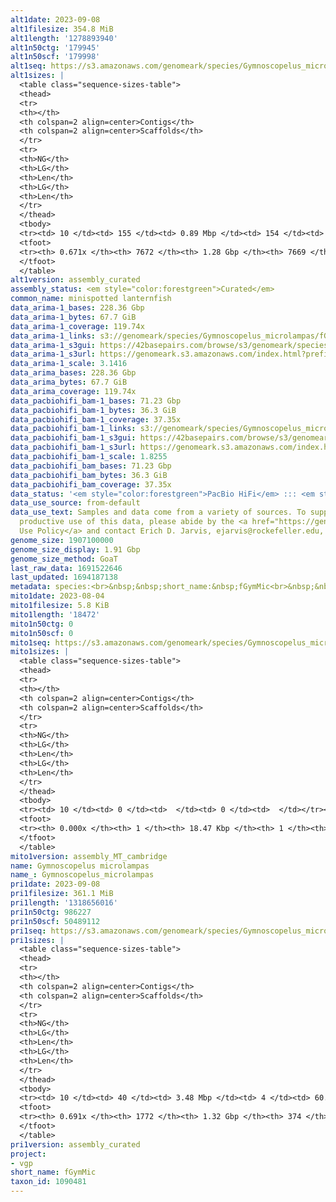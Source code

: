 ```yaml
---
alt1date: 2023-09-08
alt1filesize: 354.8 MiB
alt1length: '1278893940'
alt1n50ctg: '179945'
alt1n50scf: '179998'
alt1seq: https://s3.amazonaws.com/genomeark/species/Gymnoscopelus_microlampas/fGymMic1/assembly_curated/fGymMic1.alt.cur.20230908.fasta.gz
alt1sizes: |
  <table class="sequence-sizes-table">
  <thead>
  <tr>
  <th></th>
  <th colspan=2 align=center>Contigs</th>
  <th colspan=2 align=center>Scaffolds</th>
  </tr>
  <tr>
  <th>NG</th>
  <th>LG</th>
  <th>Len</th>
  <th>LG</th>
  <th>Len</th>
  </tr>
  </thead>
  <tbody>
  <tr><td> 10 </td><td> 155 </td><td> 0.89 Mbp </td><td> 154 </td><td> 0.89 Mbp </td></tr><tr><td> 20 </td><td> 418 </td><td> 0.59 Mbp </td><td> 417 </td><td> 0.60 Mbp </td></tr><tr><td> 30 </td><td> 805 </td><td> 415.61 Kbp </td><td> 804 </td><td> 415.61 Kbp </td></tr><tr><td> 40 </td><td> 1358 </td><td> 288.00 Kbp </td><td> 1356 </td><td> 288.25 Kbp </td></tr><tr style="background-color:#cccccc;"><td> 50 </td><td> 2196 </td><td> 179.95 Kbp </td><td> 2194 </td><td> 180.00 Kbp </td></tr><tr><td> 60 </td><td> 3796 </td><td> 75.80 Kbp </td><td> 3794 </td><td> 75.80 Kbp </td></tr><tr><td> 70 </td><td> 0 </td><td>  </td><td> 0 </td><td>  </td></tr><tr><td> 80 </td><td> 0 </td><td>  </td><td> 0 </td><td>  </td></tr><tr><td> 90 </td><td> 0 </td><td>  </td><td> 0 </td><td>  </td></tr><tr><td> 100 </td><td> 0 </td><td>  </td><td> 0 </td><td>  </td></tr></tbody>
  <tfoot>
  <tr><th> 0.671x </th><th> 7672 </th><th> 1.28 Gbp </th><th> 7669 </th><th> 1.28 Gbp </th></tr>
  </tfoot>
  </table>
alt1version: assembly_curated
assembly_status: <em style="color:forestgreen">Curated</em>
common_name: minispotted lanternfish
data_arima-1_bases: 228.36 Gbp
data_arima-1_bytes: 67.7 GiB
data_arima-1_coverage: 119.74x
data_arima-1_links: s3://genomeark/species/Gymnoscopelus_microlampas/fGymMic1/genomic_data/arima/<br>
data_arima-1_s3gui: https://42basepairs.com/browse/s3/genomeark/species/Gymnoscopelus_microlampas/fGymMic1/genomic_data/arima/
data_arima-1_s3url: https://genomeark.s3.amazonaws.com/index.html?prefix=species/Gymnoscopelus_microlampas/fGymMic1/genomic_data/arima/
data_arima-1_scale: 3.1416
data_arima_bases: 228.36 Gbp
data_arima_bytes: 67.7 GiB
data_arima_coverage: 119.74x
data_pacbiohifi_bam-1_bases: 71.23 Gbp
data_pacbiohifi_bam-1_bytes: 36.3 GiB
data_pacbiohifi_bam-1_coverage: 37.35x
data_pacbiohifi_bam-1_links: s3://genomeark/species/Gymnoscopelus_microlampas/fGymMic1/genomic_data/pacbio_hifi/<br>
data_pacbiohifi_bam-1_s3gui: https://42basepairs.com/browse/s3/genomeark/species/Gymnoscopelus_microlampas/fGymMic1/genomic_data/pacbio_hifi/
data_pacbiohifi_bam-1_s3url: https://genomeark.s3.amazonaws.com/index.html?prefix=species/Gymnoscopelus_microlampas/fGymMic1/genomic_data/pacbio_hifi/
data_pacbiohifi_bam-1_scale: 1.8255
data_pacbiohifi_bam_bases: 71.23 Gbp
data_pacbiohifi_bam_bytes: 36.3 GiB
data_pacbiohifi_bam_coverage: 37.35x
data_status: '<em style="color:forestgreen">PacBio HiFi</em> ::: <em style="color:forestgreen">Arima</em>'
data_use_source: from-default
data_use_text: Samples and data come from a variety of sources. To support fair and
  productive use of this data, please abide by the <a href="https://genome10k.soe.ucsc.edu/data-use-policies/">Data
  Use Policy</a> and contact Erich D. Jarvis, ejarvis@rockefeller.edu, with any questions.
genome_size: 1907100000
genome_size_display: 1.91 Gbp
genome_size_method: GoaT
last_raw_data: 1691522646
last_updated: 1694187138
metadata: species:<br>&nbsp;&nbsp;short_name:&nbsp;fGymMic<br>&nbsp;&nbsp;name:&nbsp;Gymnoscopelus&nbsp;microlampas<br>&nbsp;&nbsp;taxon_id:&nbsp;1090481<br>&nbsp;&nbsp;common_name:&nbsp;minispotted&nbsp;lanternfish<br>&nbsp;&nbsp;order:<br>&nbsp;&nbsp;&nbsp;&nbsp;name:&nbsp;Myctophiformes<br>&nbsp;&nbsp;family:<br>&nbsp;&nbsp;&nbsp;&nbsp;name:&nbsp;Myctophidae<br>&nbsp;&nbsp;individuals:<br>&nbsp;&nbsp;&nbsp;&nbsp;-&nbsp;short_name:&nbsp;fGymMic1<br>&nbsp;&nbsp;&nbsp;&nbsp;&nbsp;&nbsp;biosample_id:&nbsp;SAMEA12815435<br>&nbsp;&nbsp;&nbsp;&nbsp;&nbsp;&nbsp;sex:<br>&nbsp;&nbsp;genome_size:&nbsp;1907100000<br>&nbsp;&nbsp;genome_size_method:&nbsp;GoaT<br>&nbsp;&nbsp;project:&nbsp;[&nbsp;vgp&nbsp;]<br>
mito1date: 2023-08-04
mito1filesize: 5.8 KiB
mito1length: '18472'
mito1n50ctg: 0
mito1n50scf: 0
mito1seq: https://s3.amazonaws.com/genomeark/species/Gymnoscopelus_microlampas/fGymMic1/assembly_MT_cambridge/fGymMic1.MT.20230804.fasta.gz
mito1sizes: |
  <table class="sequence-sizes-table">
  <thead>
  <tr>
  <th></th>
  <th colspan=2 align=center>Contigs</th>
  <th colspan=2 align=center>Scaffolds</th>
  </tr>
  <tr>
  <th>NG</th>
  <th>LG</th>
  <th>Len</th>
  <th>LG</th>
  <th>Len</th>
  </tr>
  </thead>
  <tbody>
  <tr><td> 10 </td><td> 0 </td><td>  </td><td> 0 </td><td>  </td></tr><tr><td> 20 </td><td> 0 </td><td>  </td><td> 0 </td><td>  </td></tr><tr><td> 30 </td><td> 0 </td><td>  </td><td> 0 </td><td>  </td></tr><tr><td> 40 </td><td> 0 </td><td>  </td><td> 0 </td><td>  </td></tr><tr style="background-color:#cccccc;"><td> 50 </td><td> 0 </td><td style="background-color:#ff8888;">  </td><td> 0 </td><td style="background-color:#ff8888;">  </td></tr><tr><td> 60 </td><td> 0 </td><td>  </td><td> 0 </td><td>  </td></tr><tr><td> 70 </td><td> 0 </td><td>  </td><td> 0 </td><td>  </td></tr><tr><td> 80 </td><td> 0 </td><td>  </td><td> 0 </td><td>  </td></tr><tr><td> 90 </td><td> 0 </td><td>  </td><td> 0 </td><td>  </td></tr><tr><td> 100 </td><td> 0 </td><td>  </td><td> 0 </td><td>  </td></tr></tbody>
  <tfoot>
  <tr><th> 0.000x </th><th> 1 </th><th> 18.47 Kbp </th><th> 1 </th><th> 18.47 Kbp </th></tr>
  </tfoot>
  </table>
mito1version: assembly_MT_cambridge
name: Gymnoscopelus microlampas
name_: Gymnoscopelus_microlampas
pri1date: 2023-09-08
pri1filesize: 361.1 MiB
pri1length: '1318656016'
pri1n50ctg: 986227
pri1n50scf: 50489112
pri1seq: https://s3.amazonaws.com/genomeark/species/Gymnoscopelus_microlampas/fGymMic1/assembly_curated/fGymMic1.pri.cur.20230908.fasta.gz
pri1sizes: |
  <table class="sequence-sizes-table">
  <thead>
  <tr>
  <th></th>
  <th colspan=2 align=center>Contigs</th>
  <th colspan=2 align=center>Scaffolds</th>
  </tr>
  <tr>
  <th>NG</th>
  <th>LG</th>
  <th>Len</th>
  <th>LG</th>
  <th>Len</th>
  </tr>
  </thead>
  <tbody>
  <tr><td> 10 </td><td> 40 </td><td> 3.48 Mbp </td><td> 4 </td><td> 60.87 Mbp </td></tr><tr><td> 20 </td><td> 106 </td><td> 2.52 Mbp </td><td> 7 </td><td> 58.68 Mbp </td></tr><tr><td> 30 </td><td> 192 </td><td> 1.94 Mbp </td><td> 10 </td><td> 56.65 Mbp </td></tr><tr><td> 40 </td><td> 305 </td><td> 1.45 Mbp </td><td> 13 </td><td> 52.35 Mbp </td></tr><tr style="background-color:#cccccc;"><td> 50 </td><td> 466 </td><td style="background-color:#ff8888;"> 0.99 Mbp </td><td> 17 </td><td style="background-color:#88ff88;"> 50.49 Mbp </td></tr><tr><td> 60 </td><td> 719 </td><td> 0.56 Mbp </td><td> 21 </td><td> 47.15 Mbp </td></tr><tr><td> 70 </td><td> 0 </td><td>  </td><td> 0 </td><td>  </td></tr><tr><td> 80 </td><td> 0 </td><td>  </td><td> 0 </td><td>  </td></tr><tr><td> 90 </td><td> 0 </td><td>  </td><td> 0 </td><td>  </td></tr><tr><td> 100 </td><td> 0 </td><td>  </td><td> 0 </td><td>  </td></tr></tbody>
  <tfoot>
  <tr><th> 0.691x </th><th> 1772 </th><th> 1.32 Gbp </th><th> 374 </th><th> 1.32 Gbp </th></tr>
  </tfoot>
  </table>
pri1version: assembly_curated
project:
- vgp
short_name: fGymMic
taxon_id: 1090481
---
```

